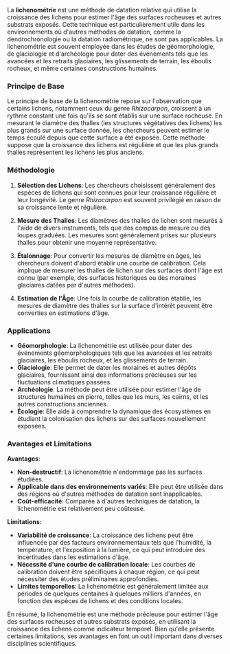 La **lichenométrie** est une méthode de datation relative qui utilise la croissance des lichens pour estimer l'âge des surfaces rocheuses et autres substrats exposés. Cette technique est particulièrement utile dans les environnements où d'autres méthodes de datation, comme la dendrochronologie ou la datation radiométrique, ne sont pas applicables. La lichenométrie est souvent employée dans les études de géomorphologie, de glaciologie et d'archéologie pour dater des événements tels que les avancées et les retraits glaciaires, les glissements de terrain, les éboulis rocheux, et même certaines constructions humaines.

### Principe de Base

Le principe de base de la lichenométrie repose sur l'observation que certains lichens, notamment ceux du genre *Rhizocarpon*, croissent à un rythme constant une fois qu'ils se sont établis sur une surface rocheuse. En mesurant le diamètre des thalles (les structures végétatives des lichens) les plus grands sur une surface donnée, les chercheurs peuvent estimer le temps écoulé depuis que cette surface a été exposée. Cette méthode suppose que la croissance des lichens est régulière et que les plus grands thalles représentent les lichens les plus anciens.

### Méthodologie

1. **Sélection des Lichens**: Les chercheurs choisissent généralement des espèces de lichens qui sont connues pour leur croissance régulière et leur longévité. Le genre *Rhizocarpon* est souvent privilégié en raison de sa croissance lente et régulière.

2. **Mesure des Thalles**: Les diamètres des thalles de lichen sont mesurés à l'aide de divers instruments, tels que des compas de mesure ou des loupes graduées. Les mesures sont généralement prises sur plusieurs thalles pour obtenir une moyenne représentative.

3. **Étalonnage**: Pour convertir les mesures de diamètre en âges, les chercheurs doivent d'abord établir une courbe de calibration. Cela implique de mesurer les thalles de lichen sur des surfaces dont l'âge est connu (par exemple, des surfaces historiques ou des moraines glaciaires datées par d'autres méthodes).

4. **Estimation de l'Âge**: Une fois la courbe de calibration établie, les mesures de diamètre des thalles sur la surface d'intérêt peuvent être converties en estimations d'âge.

### Applications

- **Géomorphologie**: La lichenométrie est utilisée pour dater des événements géomorphologiques tels que les avancées et les retraits glaciaires, les éboulis rocheux, et les glissements de terrain.
- **Glaciologie**: Elle permet de dater les moraines et autres dépôts glaciaires, fournissant ainsi des informations précieuses sur les fluctuations climatiques passées.
- **Archéologie**: La méthode peut être utilisée pour estimer l'âge de structures humaines en pierre, telles que les murs, les cairns, et les autres constructions anciennes.
- **Écologie**: Elle aide à comprendre la dynamique des écosystèmes en étudiant la colonisation des lichens sur des surfaces nouvellement exposées.

### Avantages et Limitations

**Avantages**:
- **Non-destructif**: La lichenométrie n'endommage pas les surfaces étudiées.
- **Applicable dans des environnements variés**: Elle peut être utilisée dans des régions où d'autres méthodes de datation sont inapplicables.
- **Coût-efficacité**: Comparée à d'autres techniques de datation, la lichenométrie est relativement peu coûteuse.

**Limitations**:
- **Variabilité de croissance**: La croissance des lichens peut être influencée par des facteurs environnementaux tels que l'humidité, la température, et l'exposition à la lumière, ce qui peut introduire des incertitudes dans les estimations d'âge.
- **Nécessité d'une courbe de calibration locale**: Les courbes de calibration doivent être spécifiques à chaque région, ce qui peut nécessiter des études préliminaires approfondies.
- **Limites temporelles**: La lichenométrie est généralement limitée aux périodes de quelques centaines à quelques milliers d'années, en fonction des espèces de lichens et des conditions locales.

En résumé, la lichenométrie est une méthode précieuse pour estimer l'âge des surfaces rocheuses et autres substrats exposés, en utilisant la croissance des lichens comme indicateur temporel. Bien qu'elle présente certaines limitations, ses avantages en font un outil important dans diverses disciplines scientifiques.
